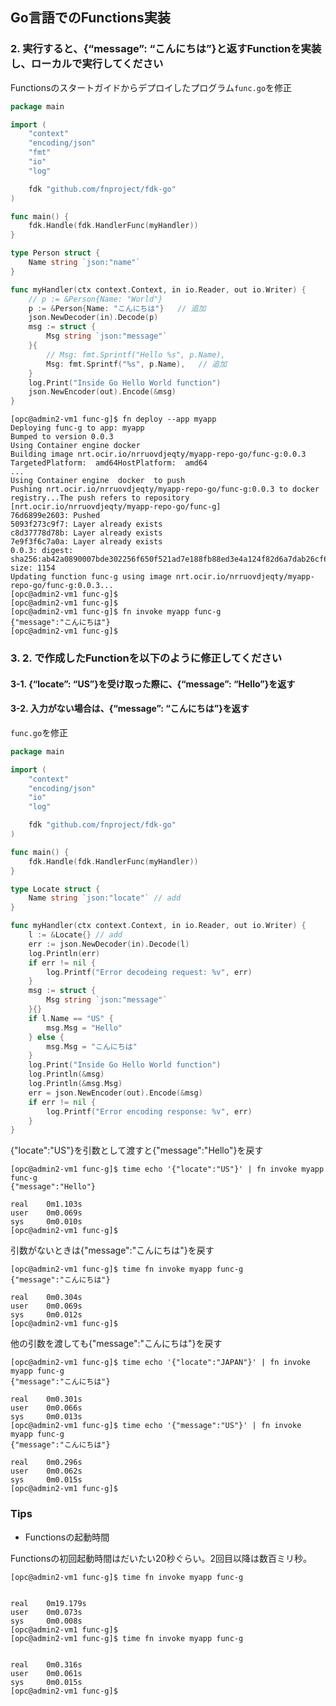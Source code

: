 ## Go言語でのFunctions実装


### 2. 実行すると、{“message”: “こんにちは”}と返すFunctionを実装し、ローカルで実行してください

Functionsのスタートガイドからデプロイしたプログラム`func.go`を修正

```go
package main

import (
	"context"
	"encoding/json"
	"fmt"
	"io"
	"log"

	fdk "github.com/fnproject/fdk-go"
)

func main() {
	fdk.Handle(fdk.HandlerFunc(myHandler))
}

type Person struct {
	Name string `json:"name"`
}

func myHandler(ctx context.Context, in io.Reader, out io.Writer) {
	// p := &Person{Name: "World"} 
	p := &Person{Name: "こんにちは"}   // 追加
	json.NewDecoder(in).Decode(p)
	msg := struct {
		Msg string `json:"message"`
	}{
		// Msg: fmt.Sprintf("Hello %s", p.Name),
		Msg: fmt.Sprintf("%s", p.Name),   // 追加
	}
	log.Print("Inside Go Hello World function")
	json.NewEncoder(out).Encode(&msg)
}
```

```console
[opc@admin2-vm1 func-g]$ fn deploy --app myapp
Deploying func-g to app: myapp
Bumped to version 0.0.3
Using Container engine docker
Building image nrt.ocir.io/nrruovdjeqty/myapp-repo-go/func-g:0.0.3 TargetedPlatform:  amd64HostPlatform:  amd64
...
Using Container engine  docker  to push
Pushing nrt.ocir.io/nrruovdjeqty/myapp-repo-go/func-g:0.0.3 to docker registry...The push refers to repository [nrt.ocir.io/nrruovdjeqty/myapp-repo-go/func-g]
76d6899e2603: Pushed 
5093f273c9f7: Layer already exists 
c8d37778d78b: Layer already exists 
7e9f3f6c7a0a: Layer already exists 
0.0.3: digest: sha256:ab42a0890007bde302256f650f521ad7e188fb88ed3e4a124f82d6a7dab26cf6 size: 1154
Updating function func-g using image nrt.ocir.io/nrruovdjeqty/myapp-repo-go/func-g:0.0.3...
[opc@admin2-vm1 func-g]$ 
[opc@admin2-vm1 func-g]$ 
[opc@admin2-vm1 func-g]$ fn invoke myapp func-g
{"message":"こんにちは"}
[opc@admin2-vm1 func-g]$ 
```

### 3. 2. で作成したFunctionを以下のように修正してください
#### 3-1. {“locate”: “US”}を受け取った際に、{“message”: “Hello”}を返す
#### 3-2. 入力がない場合は、{“message”: “こんにちは”}を返す

`func.go`を修正

```go
package main

import (
	"context"
	"encoding/json"
	"io"
	"log"

	fdk "github.com/fnproject/fdk-go"
)

func main() {
	fdk.Handle(fdk.HandlerFunc(myHandler))
}

type Locate struct {
	Name string `json:"locate"` // add
}

func myHandler(ctx context.Context, in io.Reader, out io.Writer) {
	l := &Locate{} // add
	err := json.NewDecoder(in).Decode(l)
	log.Println(err)
	if err != nil {
		log.Printf("Error decodeing request: %v", err)
	}
	msg := struct {
		Msg string `json:"message"`
	}{}
	if l.Name == "US" {
		msg.Msg = "Hello"
	} else {
		msg.Msg = "こんにちは"
	}
	log.Print("Inside Go Hello World function")
	log.Println(&msg)
	log.Println(&msg.Msg)
	err = json.NewEncoder(out).Encode(&msg)
	if err != nil {
		log.Printf("Error encoding response: %v", err)
	}
}
```

{"locate":"US"}を引数として渡すと{"message":"Hello"}を戻す

```console
[opc@admin2-vm1 func-g]$ time echo '{"locate":"US"}' | fn invoke myapp func-g
{"message":"Hello"}

real    0m1.103s
user    0m0.069s
sys     0m0.010s
[opc@admin2-vm1 func-g]$ 
```

引数がないときは{"message":"こんにちは"}を戻す

```console
[opc@admin2-vm1 func-g]$ time fn invoke myapp func-g
{"message":"こんにちは"}

real    0m0.304s
user    0m0.069s
sys     0m0.012s
[opc@admin2-vm1 func-g]$ 
```

他の引数を渡しても{"message":"こんにちは"}を戻す

```console
[opc@admin2-vm1 func-g]$ time echo '{"locate":"JAPAN"}' | fn invoke myapp func-g
{"message":"こんにちは"}

real    0m0.301s
user    0m0.066s
sys     0m0.013s
[opc@admin2-vm1 func-g]$ time echo '{"message":"US"}' | fn invoke myapp func-g
{"message":"こんにちは"}

real    0m0.296s
user    0m0.062s
sys     0m0.015s
[opc@admin2-vm1 func-g]$ 
```

### Tips

- Functionsの起動時間

Functionsの初回起動時間はだいたい20秒ぐらい。2回目以降は数百ミリ秒。

```console
[opc@admin2-vm1 func-g]$ time fn invoke myapp func-g


real    0m19.179s
user    0m0.073s
sys     0m0.008s
[opc@admin2-vm1 func-g]$ 
[opc@admin2-vm1 func-g]$ time fn invoke myapp func-g


real    0m0.316s
user    0m0.061s
sys     0m0.015s
[opc@admin2-vm1 func-g]$ 
```
